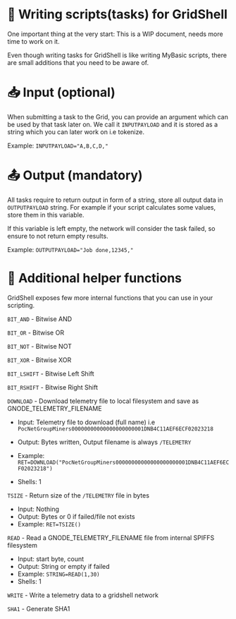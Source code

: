 # 📔 Writing scripts(tasks) for GridShell
One important thing at the very start: This is a WIP document, needs more time to work on it.

Even though writing tasks for GridShell is like writing MyBasic scripts, there are small additions that you need to be aware of.

# :inbox_tray: Input (optional)

When submitting a task to the Grid, you can provide an argument which can be used by that task later on.
We call it `INPUTPAYLOAD` and it is stored as a string which you can later work on i.e tokenize.

Example: `INPUTPAYLOAD="A,B,C,D,"`


# :outbox_tray: Output (mandatory)

All tasks require to return output in form of a string, store all output data in `OUTPUTPAYLOAD` string.
For example if your script calculates some values, store them in this variable.

If this variable is left empty, the network will consider the task failed, so ensure to not return empty results.

Example: 
`OUTPUTPAYLOAD="Job done,12345,"`


# :crystal_ball: Additional helper functions

GridShell exposes few more internal functions that you can use in your scripting.

`BIT_AND` - Bitwise AND

`BIT_OR` - Bitwise OR

`BIT_NOT` - Bitwise NOT

`BIT_XOR` - Bitwise XOR

`BIT_LSHIFT` - Bitwise Left Shift

`BIT_RSHIFT` - Bitwise Right Shift

`DOWNLOAD` - Download telemetry file to local filesystem and save as GNODE_TELEMETRY_FILENAME

- Input: Telemetry file to download (full name) i.e `PocNetGroupMiners00000000000000000000001DNB4C11AEF6ECF02023218`
- Output: Bytes written, Output filename is always `/TELEMETRY`

- Example: `RET=DOWNLOAD("PocNetGroupMiners00000000000000000000001DNB4C11AEF6ECF02023218")`
- Shells: 1

`TSIZE` - Return size of the `/TELEMETRY` file in bytes

- Input: Nothing
- Output: Bytes or 0 if failed/file not exists
- Example: `RET=TSIZE()`



`READ` - Read a GNODE_TELEMETRY_FILENAME file from internal SPIFFS filesystem

- Input: start byte, count
- Output: String or empty if failed
- Example: `STRING=READ(1,30)`
- Shells: 1

`WRITE` - Write a telemetry data to a gridshell network

`SHA1` - Generate SHA1
